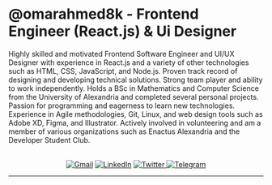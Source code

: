 # @omarahmed8k - Frontend Engineer (React.js) & Ui Designer

<p>
Highly skilled and motivated Frontend Software Engineer and UI/UX Designer with experience in React.js and a variety of other technologies such as HTML, CSS, JavaScript, and Node.js. Proven track record of designing and developing technical solutions. Strong team player and ability to work independently. Holds a BSc in Mathematics and Computer Science from the University of Alexandria and completed several personal projects. Passion for programming and eagerness to learn new technologies. Experience in Agile methodologies, Git, Linux, and web design tools such as Adobe XD, Figma, and Illustrator. Actively involved in volunteering and am a member of various organizations such as Enactus Alexandria and the Developer Student Club.
</p>

<br>

<div align="center">
<a href="mailto:omarahmed8k@gmail.com"><img alt="Gmail" src="https://img.shields.io/badge/Gmail-D14836?style=for-the-badge&logo=gmail&logoColor=white" /></a>
<a href="https://www.linkedin.com/in/omarahmed8k/"><img alt="LinkedIn" src="https://img.shields.io/badge/linkedin-%230077B5.svg?style=for-the-badge&logo=linkedin&logoColor=white"/></a>
<a href="https://twitter.com/omarahmed8k"><img alt="Twitter" src="https://img.shields.io/badge/omarahmed8k-%231DA1F2.svg?style=for-the-badge&logo=Twitter&logoColor=white"/>
</a>
<a href="https://t.me/omarahmed8k"><img alt="Telegram" src="https://img.shields.io/badge/Telegram-2CA5E0?style=for-the-badge&logo=telegram&logoColor=white" />
</a>
</div>

---
